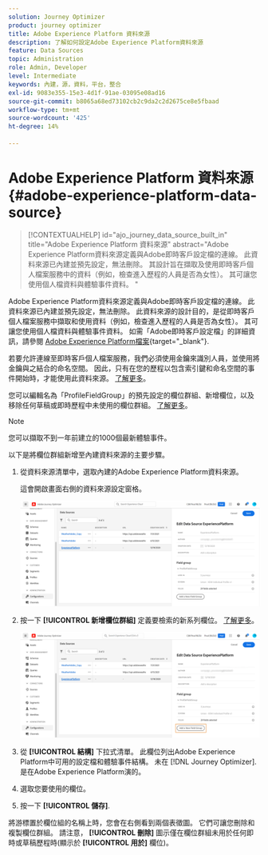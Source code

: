 ```yaml
---
solution: Journey Optimizer
product: journey optimizer
title: Adobe Experience Platform 資料來源
description: 了解如何設定Adobe Experience Platform資料來源
feature: Data Sources
topic: Administration
role: Admin, Developer
level: Intermediate
keywords: 內建，源，資料，平台，整合
exl-id: 9083e355-15e3-4d1f-91ae-03095e08ad16
source-git-commit: b8065a68ed73102cb2c9da2c2d2675ce8e5fbaad
workflow-type: tm+mt
source-wordcount: '425'
ht-degree: 14%

---
```


# Adobe Experience Platform 資料來源 {#adobe-experience-platform-data-source}

>[!CONTEXTUALHELP]
>id="ajo_journey_data_source_built_in"
>title="Adobe Experience Platform 資料來源"
>abstract="Adobe Experience Platform資料來源定義與Adobe即時客戶設定檔的連線。 此資料來源已內建並預先設定，無法刪除。 其設計旨在擷取及使用即時客戶個人檔案服務中的資料（例如，檢查進入歷程的人員是否為女性）。 其可讓您使用個人檔資料與體驗事件資料。 "

Adobe Experience Platform資料來源定義與Adobe即時客戶設定檔的連線。 此資料來源已內建並預先設定，無法刪除。 此資料來源的設計目的，是從即時客戶個人檔案服務中擷取和使用資料（例如，檢查進入歷程的人員是否為女性）。 其可讓您使用個人檔資料與體驗事件資料。 如需「Adobe即時客戶設定檔」的詳細資訊，請參閱 [Adobe Experience Platform檔案](https://experienceleague.adobe.com/docs/experience-platform/profile/home.html?lang=zh-Hant){target="_blank"}.


若要允許連線至即時客戶個人檔案服務，我們必須使用金鑰來識別人員，並使用將金鑰與之結合的命名空間。 因此，只有在您的歷程以包含索引鍵和命名空間的事件開始時，才能使用此資料來源。 [了解更多](../building-journeys/journey.md)。

您可以編輯名為「ProfileFieldGroup」的預先設定的欄位群組、新增欄位，以及移除任何草稿或即時歷程中未使用的欄位群組。 [了解更多](../datasource/configure-data-sources.md#define-field-groups)。


>[!NOTE]
>
>您可以擷取不到一年前建立的1000個最新體驗事件。

以下是將欄位群組新增至內建資料來源的主要步驟。

1. 從資料來源清單中，選取內建的Adobe Experience Platform資料來源。

   這會開啟畫面右側的資料來源設定窗格。

   ![](assets/journey23.png)

1. 按一下 **[!UICONTROL 新增欄位群組]** 定義要檢索的新系列欄位。 [了解更多](../datasource/configure-data-sources.md#define-field-groups)。

   ![](assets/journey24.png)

1. 從 **[!UICONTROL 結構]** 下拉式清單。 此欄位列出Adobe Experience Platform中可用的設定檔和體驗事件結構。 未在 [!DNL Journey Optimizer]. 是在Adobe Experience Platform演的。
1. 選取您要使用的欄位。
1. 按一下 **[!UICONTROL 儲存]**.

將游標置於欄位組的名稱上時，您會在右側看到兩個表徵圖。 它們可讓您刪除和複製欄位群組。 請注意， **[!UICONTROL 刪除]** 圖示僅在欄位群組未用於任何即時或草稿歷程時(顯示於 **[!UICONTROL 用於]** 欄位)。
